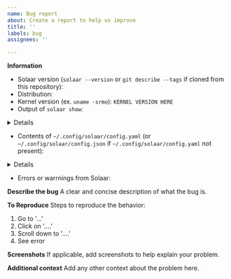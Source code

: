 ```yaml
---
name: Bug report
about: Create a report to help us improve
title: ''
labels: bug
assignees: ''

---
```


**Information**
<!-- Make sure that your issue is not one of the known issues in the Solaar documentation at https://pwr-solaar.github.io/Solaar/ -->
<!-- Do not bother opening an issue for a version older than 1.1.0.  Upgrade to the latest version and see if your issue persists. -->
<!-- If you not running the current version of Solaar, strongly consider upgrading to the newest version. -->
- Solaar version (`solaar --version` or `git describe --tags` if cloned from this repository):
- Distribution:
- Kernel version (ex. `uname -srmo`): `KERNEL VERSION HERE`
- Output of `solaar show`:

<details>

```
SOLAAR SHOW OUTPUT HERE
```
</details>

- Contents of `~/.config/solaar/config.yaml` (or `~/.config/solaar/config.json` if `~/.config/solaar/config.yaml` not present):

<details>

```
CONTENTS HERE
```
</details>


- Errors or warrnings from Solaar:
<!-- Under normal operation Solaar keeps a log of warning and error messages in ~/.tmp
while it is running as a file starting with 'Solaar'.
If this file is not available or does not have useful information you can
run Solaar as `solaar -dd`, after killing any running Solaar processes to
have Solaar log informational, warning, and error messages to stdout. -->


**Describe the bug**
A clear and concise description of what the bug is.

**To Reproduce**
Steps to reproduce the behavior:
1. Go to '...'
2. Click on '....'
3. Scroll down to '....'
4. See error

**Screenshots**
If applicable, add screenshots to help explain your problem.

**Additional context**
Add any other context about the problem here.
